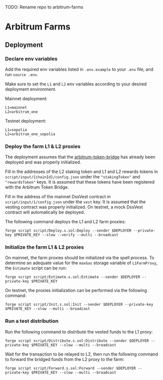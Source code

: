 TODO: Rename repo to arbitrum-farms

# Arbitrum Farms

## Deployment

### Declare env variables

Add the required env variables listed in `.env.example` to your `.env` file, and run `source .env`.

Make sure to set the `L1` and `L2` env variables according to your desired deployment environment.

Mainnet deployment:

```
L1=mainnet
L2=arbitrum_one
```

Testnet deployment:

```
L1=sepolia
L2=arbitrum_one_sepolia
```

### Deploy the farm L1 & L2 proxies

The deployment assumes that the [arbitrum-token-bridge](https://github.com/makerdao/arbitrum-token-bridge) has already been deployed and was properly initialized.

Fill in the addresses of the L2 staking token and L1 and L2 rewards tokens in `script/input/{chainId}/config.json` under the `"stakingToken"` and `"rewardsToken"` keys. It is assumed that these tokens have been registered with the Arbitrum Token Bridge.

Fill in the address of the mainnet DssVest contract in `script/input/1/config.json` under the `vest` key. It is assumed that the vesting contract was properly initialized. On testnet, a mock DssVest contract will automatically be deployed.

The following command deploys the L1 and L2 farm proxies:

```
forge script script/Deploy.s.sol:Deploy --sender $DEPLOYER --private-key $PRIVATE_KEY --slow --verify --multi --broadcast
```

### Initialize the farm L1 & L2 proxies

On mainnet, the farm proxies should be initialized via the spell process. To determine an adequate value for the `maxGas` storage variable of `L1FarmProxy`, the `Estimate` script can be run:

```
forge script script/Estimate.s.sol:Estimate --sender $DEPLOYER --private-key $PRIVATE_KEY
```

On testnet, the proxies initialization can be performed via the following command:

```
forge script script/Init.s.sol:Init --sender $DEPLOYER --private-key $PRIVATE_KEY --slow --multi --broadcast
```

### Run a test distribution

Run the following command to distribute the vested funds to the L1 proxy:

```
forge script script/Distribute.s.sol:Distribute --sender $DEPLOYER --private-key $PRIVATE_KEY --slow --multi --broadcast
```

Wait for the transaction to be relayed to L2, then run the following command to forward the bridged funds from the L2 proxy to the farm:

```
forge script script/Forward.s.sol:Forward --sender $DEPLOYER --private-key $PRIVATE_KEY --slow --multi --broadcast
```
